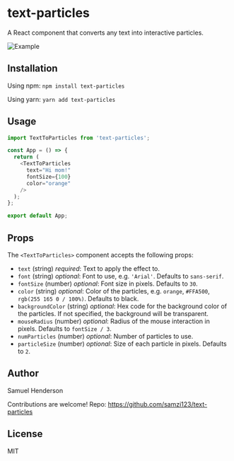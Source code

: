 # text-particles
A React component that converts any text into interactive particles.

![Example](https://instagram-caption-tool.s3.amazonaws.com/hiMomDemo-text-particles.gif)

## Installation
Using npm:
`npm install text-particles`

Using yarn:
`yarn add text-particles`

## Usage
```javascript 
import TextToParticles from 'text-particles';

const App = () => {
  return (
    <TextToParticles
      text="Hi mom!"
      fontSize={100}
      color="orange"
    />
  );
};

export default App;
```

## Props
The `<TextToParticles>` component accepts the following props:
- `text` (string) *required*: Text to apply the effect to.
- `font` (string) *optional*: Font to use, e.g. `'Arial'`. Defaults to `sans-serif`.
- `fontSize` (number) *optional*: Font size in pixels. Defaults to `30`.
- `color` (string) *optional*: Color of the particles, e.g. `orange`, `#FFA500`, `rgb(255 165 0 / 100%)`. Defaults to black.
- `backgroundColor` (string) *optional*: Hex code for the background color of the particles. If not specified, the background will be transparent.
- `mouseRadius` (number) *optional*: Radius of the mouse interaction in pixels. Defaults to `fontSize / 3`.
- `numParticles` (number) *optional*: Number of particles to use.
- `particleSize` (number) *optional*: Size of each particle in pixels. Defaults to `2`.

## Author
Samuel Henderson

Contributions are welcome!
Repo: https://github.com/samzi123/text-particles

## License
MIT